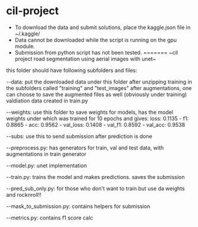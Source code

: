 # cil-project
* To download the data and submit solutions, place the kaggle.json file in ~/.kaggle/
* Data cannot be downloaded while the script is running on the gpu module.
* Submission from python script has not been tested.
=======
~cil project road segmentation using aerial images with unet~

this folder should have following subfolders and files:

--data: put the downloaded data under this folder after unzipping training
in the subfolders called "training" and "test_images"
after augmentations, one can choose to save the augmented files as well (obviously under training)
valdiation data created in train.py

--weights: use this folder to save weights for models, has the model weights under which was 
trained for 10 epochs and gives:
loss: 0.1135 - f1: 0.8865 - acc: 0.9562 - val_loss: 0.1408 - val_f1: 0.8592 - val_acc: 0.9538

--subs: use this to send submission after prediction is done

--preprocess.py: has generators for train, val and test data, with augmentations in train generator

--model.py: unet implementation

--train.py: trains the model and makes predictions. saves the submission

--pred_sub_only.py: for those who don't want to train but use da weights and rocknroll!!

--mask_to_submission.py: contains helpers for submission

--metrics.py: contains f1 score calc
